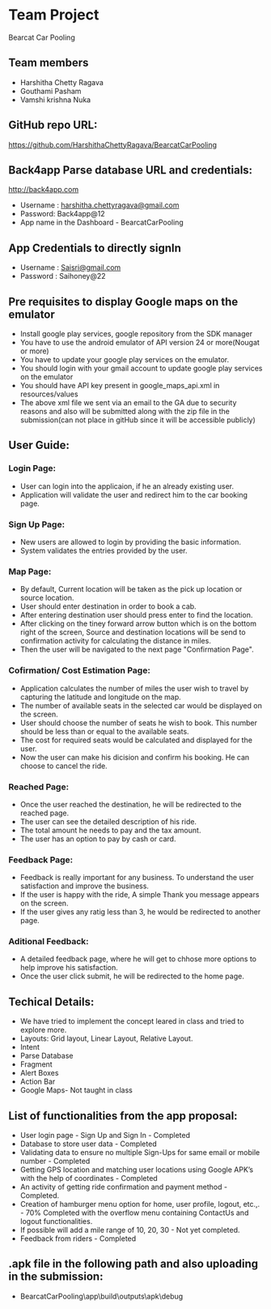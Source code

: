 # Team Project
Bearcat Car Pooling

## Team members
- Harshitha Chetty Ragava
- Gouthami Pasham
- Vamshi krishna Nuka

## GitHub repo URL:
https://github.com/HarshithaChettyRagava/BearcatCarPooling

## Back4app Parse database URL and credentials:
http://back4app.com
- Username : harshitha.chettyragava@gmail.com
- Password: Back4app@12
- App name in the Dashboard - BearcatCarPooling

## App Credentials to directly signIn 
- Username : Saisri@gmail.com
- Password : Saihoney@22

## Pre requisites to display Google maps on the emulator
- Install google play services, google repository from the SDK manager
- You have to use the android emulator of API version 24 or more(Nougat or more)
- You have to update your google play services on the emulator.
- You should login with your gmail account to update google play services on the emulator
- You should have API key present in google_maps_api.xml in resources/values
- The above xml file we sent via an email to the GA due to security reasons and also will be submitted along with the zip file in the submission(can not place in gitHub since it will be accessible publicly)

## User Guide:

### Login Page:

- User can login into the applicaion, if he an already existing user.
- Application will validate the user and redirect him to the car booking page.

### Sign Up Page:

- New users are allowed to login by providing the basic information.
- System validates the entries provided by the user.

### Map Page:

- By default, Current location will be taken as the pick up location or source location.
- User should enter destination in order to book a cab.
- After entering destination user should press enter to find the location.
- After clicking on the tiney forward arrow button which is on the bottom right of the screen, Source and destination locations will be send to confirmation activity for calculating the distance in miles.
- Then the user will be navigated to the next page "Confirmation Page".

### Cofirmation/ Cost Estimation Page:

- Application calculates the number of miles the user wish to travel by capturing the latitude and longitude on the map.
- The number of available seats in the selected car would be displayed on the screen.
- User should choose the number of seats he wish to book. This number should be less than or equal to the available seats.
- The cost for required seats would be calculated and displayed for the user.
- Now the user can make his dicision and confirm his booking. He can choose to cancel the ride.

### Reached Page:

- Once the user reached the destination, he will be redirected to the reached page.
- The user can see the detailed description of his ride. 
- The total amount he needs to pay and the tax amount.
- The user has an option to pay by cash or card.

### Feedback Page:

- Feedback is really important for any business. To understand the user satisfaction and improve the business.
- If the user is happy with the ride, A simple Thank you message appears on the screen.
- If the user gives any ratig less than 3, he would be redirected to another page.

### Aditional Feedback:

- A detailed feedback page, where he will get to chhose more options to help improve his satisfaction.
- Once the user click submit, he will be redirected to the home page.

## Techical Details:

- We have tried to implement the concept leared in class and tried to explore more.
- Layouts: Grid layout, Linear Layout, Relative Layout.
- Intent
- Parse Database
- Fragment
- Alert Boxes
- Action Bar
- Google Maps- Not taught in class

## List of functionalities from the app proposal:
- User login page - Sign Up and Sign In - Completed
- Database to store user data - Completed
- Validating data to ensure no multiple Sign-Ups for same email or mobile number - Completed
- Getting GPS location and matching user locations using Google APK’s with the help of coordinates - Completed
- An activity of getting ride confirmation and payment method - Completed.
- Creation of hamburger menu option for home, user profile, logout, etc.,. - 70% Completed with the overflow menu containing ContactUs and logout functionalities. 
- If possible will add a mile range of 10, 20, 30 - Not yet completed.
- Feedback from riders - Completed

## .apk file in the following path and also uploading in the submission:
- BearcatCarPooling\app\build\outputs\apk\debug